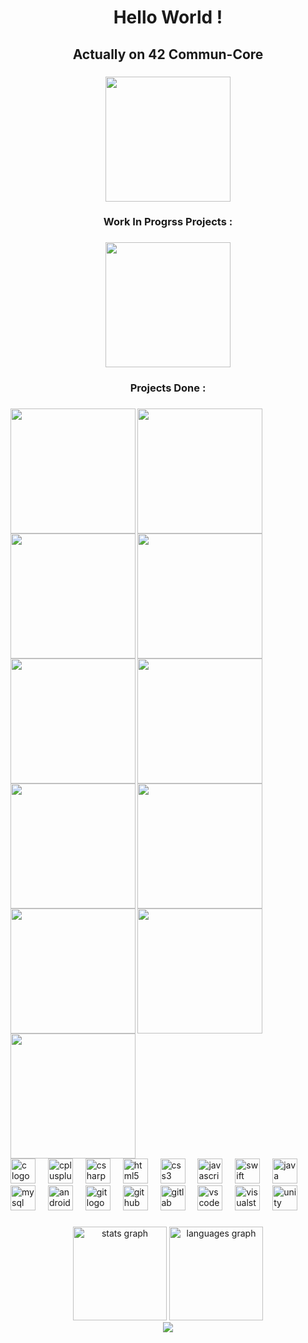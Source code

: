 <h1 align="center">Hello World !</h1>

###

<h2 align="center">Actually on 42 Commun-Core</h2>

###

<div align="center">
  <img height="200" src="https://github.com/ayogun/42-project-badges/blob/main/badges/common_coren.png"  />
</div>

###

<h3 align="center">Work In Progrss Projects :</h3>

###

<div align="center">
  <img height="200" src="https://github.com/ayogun/42-project-badges/blob/main/badges/cppe.png"  />
</div>

###

<h3 align="center">Projects Done :</h3>

###

<img align="left" height="200" src="https://github.com/ayogun/42-project-badges/blob/main/badges/philosopherse.png"  />

###

<img align="left" height="200" src="https://github.com/ayogun/42-project-badges/blob/main/badges/get_next_linee.png"  />

###

<img align="left" height="200" src="https://github.com/ayogun/42-project-badges/blob/main/badges/libftm.png"  />

###

<img align="left" height="200" src="https://github.com/ayogun/42-project-badges/blob/main/badges/cub3dm.png"  />

###

<img align="left" height="200" src="https://github.com/ayogun/42-project-badges/blob/main/badges/netpracticem.png"  />

###

<img align="left" height="200" src="https://github.com/ayogun/42-project-badges/blob/main/badges/minishellm.png"  />

###

<img align="left" height="200" src="https://github.com/ayogun/42-project-badges/blob/main/badges/minitalkm.png"  />

###

<img align="left" height="200" src="https://github.com/ayogun/42-project-badges/blob/main/badges/push_swape.png"  />

###

<img align="left" height="200" src="https://github.com/ayogun/42-project-badges/blob/main/badges/born2beroote.png"  />

###

<img align="left" height="200" src="https://github.com/ayogun/42-project-badges/blob/main/badges/ft_printfe.png"  />

###

<img align="left" height="200" src="https://github.com/ayogun/42-project-badges/blob/main/badges/so_longm.png"  />

###

<br clear="both">

<div align="left">
  <img src="https://cdn.jsdelivr.net/gh/devicons/devicon/icons/c/c-original.svg" height="40" alt="c logo"  />
  <img width="12" />
  <img src="https://cdn.jsdelivr.net/gh/devicons/devicon/icons/cplusplus/cplusplus-original.svg" height="40" alt="cplusplus logo"  />
  <img width="12" />
  <img src="https://cdn.jsdelivr.net/gh/devicons/devicon/icons/csharp/csharp-original.svg" height="40" alt="csharp logo"  />
  <img width="12" />
  <img src="https://cdn.jsdelivr.net/gh/devicons/devicon/icons/html5/html5-original.svg" height="40" alt="html5 logo"  />
  <img width="12" />
  <img src="https://cdn.jsdelivr.net/gh/devicons/devicon/icons/css3/css3-original.svg" height="40" alt="css3 logo"  />
  <img width="12" />
  <img src="https://cdn.jsdelivr.net/gh/devicons/devicon/icons/javascript/javascript-original.svg" height="40" alt="javascript logo"  />
  <img width="12" />
  <img src="https://cdn.jsdelivr.net/gh/devicons/devicon/icons/swift/swift-original.svg" height="40" alt="swift logo"  />
  <img width="12" />
  <img src="https://cdn.jsdelivr.net/gh/devicons/devicon/icons/java/java-original.svg" height="40" alt="java logo"  />
  <img width="12" />
  <img src="https://cdn.jsdelivr.net/gh/devicons/devicon/icons/mysql/mysql-original.svg" height="40" alt="mysql logo"  />
  <img width="12" />
  <img src="https://cdn.jsdelivr.net/gh/devicons/devicon/icons/androidstudio/androidstudio-original.svg" height="40" alt="androidstudio logo"  />
  <img width="12" />
  <img src="https://cdn.jsdelivr.net/gh/devicons/devicon/icons/git/git-original.svg" height="40" alt="git logo"  />
  <img width="12" />
  <img src="https://cdn.jsdelivr.net/gh/devicons/devicon/icons/github/github-original.svg" height="40" alt="github logo"  />
  <img width="12" />
  <img src="https://cdn.jsdelivr.net/gh/devicons/devicon/icons/gitlab/gitlab-original.svg" height="40" alt="gitlab logo"  />
  <img width="12" />
  <img src="https://cdn.jsdelivr.net/gh/devicons/devicon/icons/vscode/vscode-original.svg" height="40" alt="vscode logo"  />
  <img width="12" />
  <img src="https://cdn.jsdelivr.net/gh/devicons/devicon/icons/visualstudio/visualstudio-plain.svg" height="40" alt="visualstudio logo"  />
  <img width="12" />
  <img src="https://cdn.jsdelivr.net/gh/devicons/devicon/icons/unity/unity-original.svg" height="40" alt="unity logo"  />
</div>

###

<div align="center">
  <img src="https://github-readme-stats.vercel.app/api?username=LeSabreDeDieu&hide_title=false&hide_rank=false&show_icons=true&include_all_commits=true&count_private=true&disable_animations=false&theme=dracula&locale=en&hide_border=false&order=1" height="150" alt="stats graph"  />
  <img src="https://github-readme-stats.vercel.app/api/top-langs?username=LeSabreDeDieu&locale=en&hide_title=false&layout=compact&card_width=320&langs_count=5&theme=dracula&hide_border=false&order=2" height="150" alt="languages graph"  />
</div>

<div align="center">
  <img src="https://profile-counter.glitch.me/LeSabreDeDieu/count.svg?"  />
</div>

###
